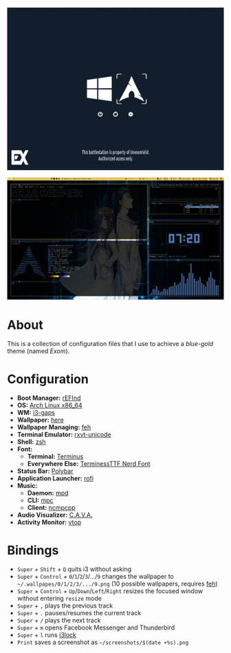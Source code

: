 <p align="left">
  <img src="_screenshots/screenshot_rEFInd.png" alt="rEFInd">
</p>

<p align="right">
  <img src="_screenshots/screenshot_arch.png" alt="Arch">
</p>

# About

This is a collection of configuration files that I use to achieve a _blue-gold_ theme (named _Exom_).

# Configuration

* **Boot Manager:** [rEFInd](http://www.rodsbooks.com/refind)
* **OS:** [Arch Linux x86_64](https://www.archlinux.org)
* **WM:** [i3-gaps](https://github.com/Airblader/i3)
* **Wallpaper:** [here](https://wall.alphacoders.com/big.php?i=851009)
* **Wallpaper Managing:** [feh](https://feh.finalrewind.org)
* **Terminal Emulator:** [rxvt-unicode](http://software.schmorp.de/pkg/rxvt-unicode.html)
* **Shell:** [zsh](https://www.zsh.org)
* **Font:**
    * **Terminal:** [Terminus](http://terminus-font.sourceforge.net)
    * **Everywhere Else:** [TerminessTTF Nerd Font](https://www.nerdfonts.com)
* **Status Bar:** [Polybar](https://github.com/polybar/polybar)
* **Application Launcher:** [rofi](https://github.com/davatorium/rofi)
* **Music:** 
    * **Daemon:** [mpd](https://www.musicpd.org)
    * **CLI:** [mpc](https://www.musicpd.org/clients/mpc)
    * **Client:** [ncmpcpp](https://rybczak.net/ncmpcpp)
* **Audio Visualizer:** [C.A.V.A.](https://github.com/karlstav/cava)
* **Activity Monitor:** [vtop](https://github.com/MrRio/vtop)

# Bindings

* `Super` + `Shift` + `Q` quits i3 without asking
* `Super` + `Control` + `0`/`1`/`2`/`3`/.../`9` changes the wallpaper to `~/.wallpapes/0/1/2/3/.../9.png` (10 possible wallpapers, requires [feh](https://feh.finalrewind.org))
* `Super` + `Control` + `Up`/`Down`/`Left`/`Right` resizes the focused window without entering `resize` mode
* `Super` + `,` plays the previous track
* `Super` + `.` pauses/resumes the current track
* `Super` + `/` plays the next track
* `Super` + `m` opens Facebook Messenger and Thunderbird
* `Super` + `l` runs [i3lock](https://i3wm.org/i3lock)
* `Print` saves a screenshot as `~/screenshots/$(date +%s).png`